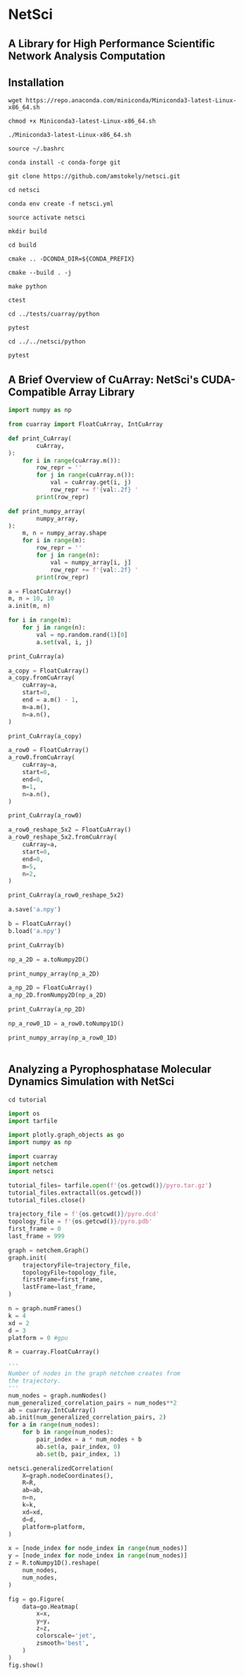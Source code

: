 # NetSci
## A Library for High Performance Scientific Network Analysis Computation
## Installation
``` Shell
wget https://repo.anaconda.com/miniconda/Miniconda3-latest-Linux-x86_64.sh
```
```
chmod +x Miniconda3-latest-Linux-x86_64.sh
```
```
./Miniconda3-latest-Linux-x86_64.sh
```
```
source ~/.bashrc
```
```
conda install -c conda-forge git
```
```
git clone https://github.com/amstokely/netsci.git
```
```
cd netsci
```
```
conda env create -f netsci.yml
```
```
source activate netsci
```
```
mkdir build
```
```
cd build
```
```
cmake .. -DCONDA_DIR=${CONDA_PREFIX}
```
```
cmake --build . -j
```
```
make python
```
```
ctest
```
```
cd ../tests/cuarray/python
```
```
pytest
```
```
cd ../../netsci/python
```
```
pytest
```

## A Brief Overview of CuArray: NetSci's CUDA-Compatible Array Library

``` python
import numpy as np

from cuarray import FloatCuArray, IntCuArray
```

```python
def print_CuArray(
        cuArray,
):
    for i in range(cuArray.m()):
        row_repr = ''
        for j in range(cuArray.n()):
            val = cuArray.get(i, j)
            row_repr += f'{val:.2f} '
        print(row_repr)
```

```python
def print_numpy_array(
        numpy_array,
):
    m, n = numpy_array.shape
    for i in range(m):
        row_repr = ''
        for j in range(n):
            val = numpy_array[i, j]
            row_repr += f'{val:.2f} '
        print(row_repr)
```

``` python
a = FloatCuArray()
m, n = 10, 10
a.init(m, n)
```
``` python
for i in range(m):
    for j in range(n):
        val = np.random.rand(1)[0]
        a.set(val, i, j)
```

``` python
print_CuArray(a)
```

``` python
a_copy = FloatCuArray()
a_copy.fromCuArray(
    cuArray=a,
    start=0,
    end = a.m() - 1,
    m=a.m(),
    n=a.n(),
)
```

``` python
print_CuArray(a_copy)
```

``` python
a_row0 = FloatCuArray()
a_row0.fromCuArray(
    cuArray=a,
    start=0,
    end=0,
    m=1,
    n=a.n(),
)
```

``` python
print_CuArray(a_row0)
```

``` python
a_row0_reshape_5x2 = FloatCuArray()
a_row0_reshape_5x2.fromCuArray(
    cuArray=a,
    start=0,
    end=0,
    m=5,
    n=2,
)
```

``` python
print_CuArray(a_row0_reshape_5x2)
```

``` python
a.save('a.npy')
```

``` python
b = FloatCuArray()
b.load('a.npy')
```

``` python
print_CuArray(b)
```

``` python
np_a_2D = a.toNumpy2D()
```

``` python
print_numpy_array(np_a_2D)
```

``` python
a_np_2D = FloatCuArray()
a_np_2D.fromNumpy2D(np_a_2D)
```

``` python
print_CuArray(a_np_2D)
```

``` python
np_a_row0_1D = a_row0.toNumpy1D()
```

``` python
print_numpy_array(np_a_row0_1D)
```

``` python
```


## Analyzing a Pyrophosphatase Molecular Dynamics Simulation with NetSci

```
cd tutorial
```
``` python
import os
import tarfile

import plotly.graph_objects as go
import numpy as np

import cuarray
import netchem
import netsci
```

``` python
tutorial_files= tarfile.open(f'{os.getcwd()}/pyro.tar.gz')
tutorial_files.extractall(os.getcwd())
tutorial_files.close()
```

``` python
trajectory_file = f'{os.getcwd()}/pyro.dcd'
topology_file = f'{os.getcwd()}/pyro.pdb'
first_frame = 0
last_frame = 999

graph = netchem.Graph()
graph.init(
    trajectoryFile=trajectory_file,
    topologyFile=topology_file,
    firstFrame=first_frame,
    lastFrame=last_frame,
)
```

``` python
n = graph.numFrames()
k = 4
xd = 2
d = 3
platform = 0 #gpu
```

``` python
R = cuarray.FloatCuArray()
```

``` python
'''
Number of nodes in the graph netchem creates from 
the trajectory.
'''
num_nodes = graph.numNodes() 
num_generalized_correlation_pairs = num_nodes**2
ab = cuarray.IntCuArray()
ab.init(num_generalized_correlation_pairs, 2)
for a in range(num_nodes):
    for b in range(num_nodes):
        pair_index = a * num_nodes + b
        ab.set(a, pair_index, 0)
        ab.set(b, pair_index, 1)
```

``` python
netsci.generalizedCorrelation(
    X=graph.nodeCoordinates(),
    R=R,
    ab=ab,
    n=n,
    k=k,
    xd=xd,
    d=d,
    platform=platform,
)
```

``` python
x = [node_index for node_index in range(num_nodes)]
y = [node_index for node_index in range(num_nodes)]
z = R.toNumpy1D().reshape(
    num_nodes,
    num_nodes,
)
```

``` python
fig = go.Figure(
    data=go.Heatmap(
        x=x, 
        y=y,
        z=z,
        colorscale='jet',
        zsmooth='best',
    )
)
fig.show()
```
